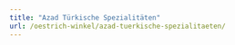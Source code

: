 ```yaml
---
title: "Azad Türkische Spezialitäten"
url: /oestrich-winkel/azad-tuerkische-spezialitaeten/
---
```

